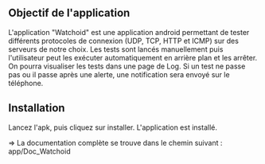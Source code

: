 ## Objectif de l'application

L'application "Watchoid" est une application android permettant de tester différents protocoles de connexion (UDP, TCP, HTTP et ICMP) sur des serveurs de notre choix.
Les tests sont lancés manuellement puis l'utilisateur peut les exécuter automatiquement en arrière plan et les arrêter. On pourra visualiser les tests dans une page de Log.
Si un test ne passe pas ou il passe après une alerte, une notification sera envoyé sur le téléphone.

## Installation 

Lancez l'apk, puis cliquez sur installer. L'application est installé.

=> La documentation complète se trouve dans le chemin suivant : app/Doc_Watchoid
